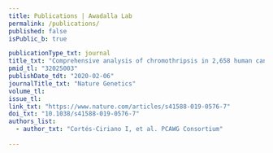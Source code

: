 ```yaml
---
title: Publications | Awadalla Lab
permalink: /publications/
published: false
isPublic_b: true

publicationType_txt: journal
title_txt: "Comprehensive analysis of chromothripsis in 2,658 human cancers using whole-genome sequencing."
pmid_tl: "32025003"
publishDate_tdt: "2020-02-06"
journalTitle_txt: "Nature Genetics"
volume_tl: 
issue_tl:
link_txt: "https://www.nature.com/articles/s41588-019-0576-7"
doi_txt: "10.1038/s41588-019-0576-7"
authors_list: 
  - author_txt: "Cortés-Ciriano I, et al. PCAWG Consortium"
 
---
```

